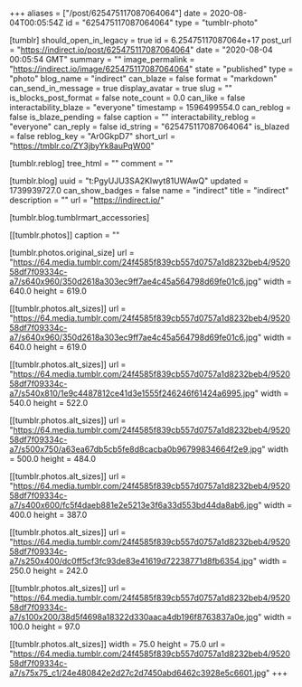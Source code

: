 +++
aliases = ["/post/625475117087064064"]
date = 2020-08-04T00:05:54Z
id = "625475117087064064"
type = "tumblr-photo"

[tumblr]
should_open_in_legacy = true
id = 6.25475117087064e+17
post_url = "https://indirect.io/post/625475117087064064"
date = "2020-08-04 00:05:54 GMT"
summary = ""
image_permalink = "https://indirect.io/image/625475117087064064"
state = "published"
type = "photo"
blog_name = "indirect"
can_blaze = false
format = "markdown"
can_send_in_message = true
display_avatar = true
slug = ""
is_blocks_post_format = false
note_count = 0.0
can_like = false
interactability_blaze = "everyone"
timestamp = 1596499554.0
can_reblog = false
is_blaze_pending = false
caption = ""
interactability_reblog = "everyone"
can_reply = false
id_string = "625475117087064064"
is_blazed = false
reblog_key = "Ar0GkpD7"
short_url = "https://tmblr.co/ZY3jbyYk8auPqW00"

[tumblr.reblog]
tree_html = ""
comment = ""

[tumblr.blog]
uuid = "t:PgyUJU3SA2Klwyt81UWAwQ"
updated = 1739939727.0
can_show_badges = false
name = "indirect"
title = "indirect"
description = ""
url = "https://indirect.io/"

[tumblr.blog.tumblrmart_accessories]

[[tumblr.photos]]
caption = ""

[tumblr.photos.original_size]
url = "https://64.media.tumblr.com/24f4585f839cb557d0757a1d8232beb4/952058df7f09334c-a7/s640x960/350d2618a303ec9ff7ae4c45a564798d69fe01c6.jpg"
width = 640.0
height = 619.0

[[tumblr.photos.alt_sizes]]
url = "https://64.media.tumblr.com/24f4585f839cb557d0757a1d8232beb4/952058df7f09334c-a7/s640x960/350d2618a303ec9ff7ae4c45a564798d69fe01c6.jpg"
width = 640.0
height = 619.0

[[tumblr.photos.alt_sizes]]
url = "https://64.media.tumblr.com/24f4585f839cb557d0757a1d8232beb4/952058df7f09334c-a7/s540x810/1e9c4487812ce41d3e1555f246246f61424a6995.jpg"
width = 540.0
height = 522.0

[[tumblr.photos.alt_sizes]]
url = "https://64.media.tumblr.com/24f4585f839cb557d0757a1d8232beb4/952058df7f09334c-a7/s500x750/a63ea67db5cb5fe8d8cacba0b96799834664f2e9.jpg"
width = 500.0
height = 484.0

[[tumblr.photos.alt_sizes]]
url = "https://64.media.tumblr.com/24f4585f839cb557d0757a1d8232beb4/952058df7f09334c-a7/s400x600/fc5f4daeb881e2e5213e3f6a33d553bd44da8ab6.jpg"
width = 400.0
height = 387.0

[[tumblr.photos.alt_sizes]]
url = "https://64.media.tumblr.com/24f4585f839cb557d0757a1d8232beb4/952058df7f09334c-a7/s250x400/dc0ff5cf3fc93de83e41619d72238771d8fb6354.jpg"
width = 250.0
height = 242.0

[[tumblr.photos.alt_sizes]]
url = "https://64.media.tumblr.com/24f4585f839cb557d0757a1d8232beb4/952058df7f09334c-a7/s100x200/38d5f4698a18322d330aaca4db196f8763837a0e.jpg"
width = 100.0
height = 97.0

[[tumblr.photos.alt_sizes]]
width = 75.0
height = 75.0
url = "https://64.media.tumblr.com/24f4585f839cb557d0757a1d8232beb4/952058df7f09334c-a7/s75x75_c1/24e480842e2d27c2d7450abd6462c3928e5c6601.jpg"
+++
